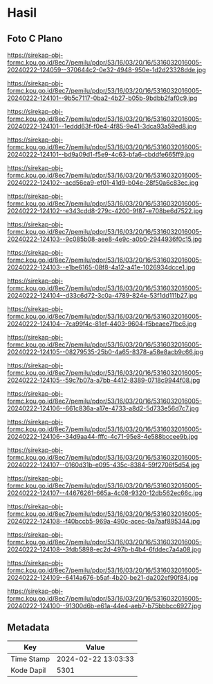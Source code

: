 # Hasil

## Foto C Plano

https://sirekap-obj-formc.kpu.go.id/8ec7/pemilu/pdpr/53/16/03/20/16/5316032016005-20240222-124059--370644c2-0e32-4948-950e-1d2d23328dde.jpg

https://sirekap-obj-formc.kpu.go.id/8ec7/pemilu/pdpr/53/16/03/20/16/5316032016005-20240222-124101--9b5c7117-0ba2-4b27-b05b-9bdbb2faf0c9.jpg

https://sirekap-obj-formc.kpu.go.id/8ec7/pemilu/pdpr/53/16/03/20/16/5316032016005-20240222-124101--1eddd63f-f0e4-4f85-9e41-3dca93a59ed8.jpg

https://sirekap-obj-formc.kpu.go.id/8ec7/pemilu/pdpr/53/16/03/20/16/5316032016005-20240222-124101--bd9a09d1-f5e9-4c63-bfa6-cbddfe665ff9.jpg

https://sirekap-obj-formc.kpu.go.id/8ec7/pemilu/pdpr/53/16/03/20/16/5316032016005-20240222-124102--acd56ea9-ef01-41d9-b04e-28f50a6c83ec.jpg

https://sirekap-obj-formc.kpu.go.id/8ec7/pemilu/pdpr/53/16/03/20/16/5316032016005-20240222-124102--e343cdd8-279c-4200-9f87-e708be6d7522.jpg

https://sirekap-obj-formc.kpu.go.id/8ec7/pemilu/pdpr/53/16/03/20/16/5316032016005-20240222-124103--9c085b08-aee8-4e9c-a0b0-2944936f0c15.jpg

https://sirekap-obj-formc.kpu.go.id/8ec7/pemilu/pdpr/53/16/03/20/16/5316032016005-20240222-124103--e1be6165-08f8-4a12-a41e-1026934dcce1.jpg

https://sirekap-obj-formc.kpu.go.id/8ec7/pemilu/pdpr/53/16/03/20/16/5316032016005-20240222-124104--d33c6d72-3c0a-4789-824e-53f1dd111b27.jpg

https://sirekap-obj-formc.kpu.go.id/8ec7/pemilu/pdpr/53/16/03/20/16/5316032016005-20240222-124104--7ca99f4c-81ef-4403-9604-f5beaee7fbc6.jpg

https://sirekap-obj-formc.kpu.go.id/8ec7/pemilu/pdpr/53/16/03/20/16/5316032016005-20240222-124105--08279535-25b0-4a65-8378-a58e8acb9c66.jpg

https://sirekap-obj-formc.kpu.go.id/8ec7/pemilu/pdpr/53/16/03/20/16/5316032016005-20240222-124105--59c7b07a-a7bb-4412-8389-0718c9944f08.jpg

https://sirekap-obj-formc.kpu.go.id/8ec7/pemilu/pdpr/53/16/03/20/16/5316032016005-20240222-124106--661c836a-a17e-4733-a8d2-5d733e56d7c7.jpg

https://sirekap-obj-formc.kpu.go.id/8ec7/pemilu/pdpr/53/16/03/20/16/5316032016005-20240222-124106--34d9aa44-fffc-4c71-95e8-4e588bccee9b.jpg

https://sirekap-obj-formc.kpu.go.id/8ec7/pemilu/pdpr/53/16/03/20/16/5316032016005-20240222-124107--0160d31b-e095-435c-8384-59f2706f5d54.jpg

https://sirekap-obj-formc.kpu.go.id/8ec7/pemilu/pdpr/53/16/03/20/16/5316032016005-20240222-124107--44676261-665a-4c08-9320-12db562ec66c.jpg

https://sirekap-obj-formc.kpu.go.id/8ec7/pemilu/pdpr/53/16/03/20/16/5316032016005-20240222-124108--f40bccb5-969a-490c-acec-0a7aaf895344.jpg

https://sirekap-obj-formc.kpu.go.id/8ec7/pemilu/pdpr/53/16/03/20/16/5316032016005-20240222-124108--3fdb5898-ec2d-497b-b4b4-6fddec7a4a08.jpg

https://sirekap-obj-formc.kpu.go.id/8ec7/pemilu/pdpr/53/16/03/20/16/5316032016005-20240222-124109--6414a676-b5af-4b20-be21-da202ef90f84.jpg

https://sirekap-obj-formc.kpu.go.id/8ec7/pemilu/pdpr/53/16/03/20/16/5316032016005-20240222-124100--91300d6b-e61a-44e4-aeb7-b75bbbcc6927.jpg


## Metadata

| Key        | Value               |
| ---------- | ------------------- |
| Time Stamp | 2024-02-22 13:03:33 |
| Kode Dapil | 5301                |



